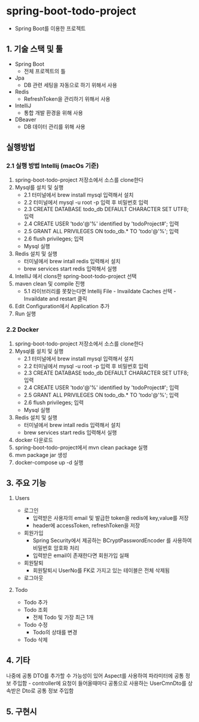 # spring-boot-todo-project

- Spring Boot를 이용한 프로젝트

## 1. 기술 스택 및 툴

- Spring Boot
  - 전체 프로젝트의 틀
- Jpa
  - DB 관련 세팅을 자동으로 하기 위해서 사용
- Redis
  - RefreshToken을 관리하기 위해서 사용
- IntelliJ
  - 통합 개발 환경을 위해 사용
- DBeaver
  - DB 데이터 관리를 위해 사용

## 실행방법
### 2.1 실행 방법 Intellij (macOs 기준)

1. spring-boot-todo-project 저장소에서 소스를 clone한다
2. Mysql를 설치 및 실행 
   - 2.1 터미널에서 brew install mysql 입력해서 설치
   - 2.2 터미널에서 mysql -u root -p 입력 후 비밀번호 입력
   - 2.3 CREATE DATABASE todo_db DEFAULT CHARACTER SET UTF8; 입력
   - 2.4 CREATE USER 'todo'@'%' identified by 'todoProject#'; 입력
   - 2.5 GRANT ALL PRIVILEGES ON todo_db.* TO 'todo'@'%'; 입력
   - 2.6 flush privileges; 입력
   - Mysql 실행
3. Redis 설치 및 실행
   - 터미널에서 brew intall redis 입력해서 설치
   - brew services start redis 입력해서 실행
4. IntelliJ 에서 clons한 spring-boot-todo-project 선택
5. maven clean 및 compile 진행
   - 5.1 라이브러리를 못찾는다면 Intellij File - Invaildate Caches 선택 - Invaildate and restart 클릭
6. Edit Configuration에서 Application 추가
7. Run 실행

### 2.2 Docker

1. spring-boot-todo-project 저장소에서 소스를 clone한다
2. Mysql를 설치 및 실행
    - 2.1 터미널에서 brew install mysql 입력해서 설치
    - 2.2 터미널에서 mysql -u root -p 입력 후 비밀번호 입력
    - 2.3 CREATE DATABASE todo_db DEFAULT CHARACTER SET UTF8; 입력
    - 2.4 CREATE USER 'todo'@'%' identified by 'todoProject#'; 입력
    - 2.5 GRANT ALL PRIVILEGES ON todo_db.* TO 'todo'@'%'; 입력
    - 2.6 flush privileges; 입력
    - Mysql 실행
3. Redis 설치 및 실행
    - 터미널에서 brew intall redis 입력해서 설치
    - brew services start redis 입력해서 실행
4. docker 다운로드
5. spring-boot-todo-project에서 mvn clean package 실행
6. mvn package jar 생성
7. docker-compose up -d 실행

## 3. 주요 기능

1. Users

   - 로그인
     - 입력받은 사용자의 email 및 발급한 token을 redis에 key,value를 저장
     - header에 accessToken, refreshToken을 저장
   - 회원가입
     - Spring Security에서 제공하는 BCryptPasswordEncoder 를 사용하여 비밀번호 암호화 처리
     - 입력받은 email이 존재한다면 회원가입 실패
   - 회원탈퇴
     - 회원탈퇴시 UserNo를 FK로 가지고 있는 테이블은 전체 삭제됨
   - 로그아웃

2. Todo

   - Todo 추가
   - Todo 조회
     - 전체 Todo 및 가장 최근 1개
   - Todo 수정
     - Todo의 상태를 변경
   - Todo 삭제

## 4. 기타

나중에 공통 DTO를 추가할 수 가능성이 있어 Aspect를 사용하여 파라미터에 공통 정보 주입함
    - controller에 요청이 들어올때마다 공통으로 사용하는 UserCmnDto를 상속받은 Dto로 공통 정보 주입함

## 5. 구현시 

